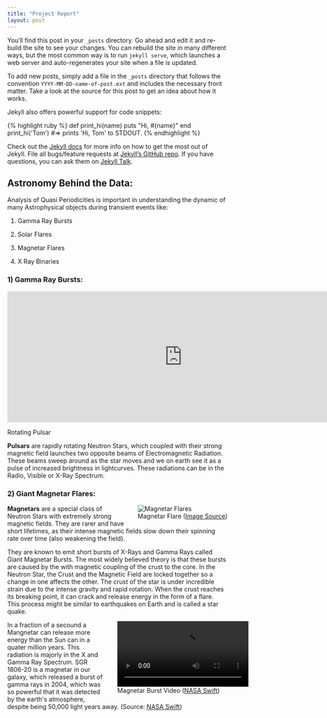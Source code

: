 ```yaml
---
title: "Project Report"
layout: post
---
```


You’ll find this post in your `_posts` directory. Go ahead and edit it and re-build the site to see your changes. You can rebuild the site in many different ways, but the most common way is to run `jekyll serve`, which launches a web server and auto-regenerates your site when a file is updated.


To add new posts, simply add a file in the `_posts` directory that follows the convention `YYYY-MM-DD-name-of-post.ext` and includes the necessary front matter. Take a look at the source for this post to get an idea about how it works.

Jekyll also offers powerful support for code snippets:

{% highlight ruby %}
def print_hi(name)
  puts "Hi, #{name}"
end
print_hi('Tom')
#=> prints 'Hi, Tom' to STDOUT.
{% endhighlight %}

Check out the [Jekyll docs][jekyll-docs] for more info on how to get the most out of Jekyll. File all bugs/feature requests at [Jekyll’s GitHub repo][jekyll-gh]. If you have questions, you can ask them on [Jekyll Talk][jekyll-talk].

[jekyll-docs]: http://jekyllrb.com/docs/home
[jekyll-gh]:   https://github.com/jekyll/jekyll
[jekyll-talk]: https://talk.jekyllrb.com/

## Astronomy Behind the Data:

Analysis of Quasi Periodicities is important in understanding the dynamic of many Astrophysical objects during transient events like:

1) Gamma Ray Bursts

2) Solar Flares

3) Magnetar Flares

4) X Ray Binaries

### 1) Gamma Ray Bursts:

<!-- <iframe src="https://giphy.com/embed/l3dj5M4YLaFww31V6" width="480" height="270" frameBorder="2"
style="float: right; max-width: 60%;"  class="giphy-embed" allowFullScreen></iframe><p> Pulsar Rotation</p> -->

<iframe src="https://giphy.com/embed/l3dj5M4YLaFww31V6" width="800" height="300" frameBorder="0"
class="giphy-embed" allowFullScreen></iframe><p> Rotating Pulsar</p>

<!-- <iframe src='https://gfycat.com/ifr/ChiefDemandingKissingbug' frameborder='1' scrolling='no' allowfullscreen width='600' height='270'></iframe><p> <a href="https://gfycat.com/chiefdemandingkissingbug">via Gfycat</a></p> -->

**Pulsars** are rapidly rotating Neutron Stars, which coupled with their strong magnetic field launches two opposite beams of Electromagnetic Radiation. These beams sweep around as the star moves and we on earth see it as a pulse of increased brightness in lightcurves. These radiations can be in the Radio, Visible or X-Ray Spectrum. 

### 2) Giant Magnetar Flares:

<figure style="float: right; max-width: 50%; margin: 0 0 1em 2em;">
  <img alt="Magnetar Flares" src="{{site.baseurl}}/assets/images/Magnetar_Flare.jpeg">
  <figcaption>
    Magnetar Flare (<a href="https://www.livescience.com/weird-neutron-star-x-ray-pulse-figured-out.html" target="_blank">Image Source</a>)
  </figcaption>
</figure>

**Magnetars** are a special class of Neutron Stars with extremely strong magnetic fields. They are rarer and have short lifetimes, as their intense magnetic fields slow down their spinning rate over time (also weakening the field).

They are known to emit short bursts of X-Rays and Gamma Rays called Giant Magnetar Bursts. The most widely believed theory is that these bursts are caused by the with magnetic coupling of the crust to the core.
In the Neutron Star, the Crust and the Magnetic Field are locked together so a change in one affects the other. The crust of the star is under incredible strain due to the intense gravity and rapid rotation. When the crust reaches its breaking point, it can crack and release energy in the form of a flare. This process might be similar to earthquakes on Earth and is called a star quake.

<figure style="float: right; max-width: 50%; margin: 0 0 1em 2em;">
  <video controls>
    <source src="{{site.baseurl}}/assets/images/Magnetar_Burst.mpg" type="video/mpeg">
    Your browser does not support the video tag.
  </video>
  <figcaption>
    Magnetar Burst Video (<a href="https://www.nasa.gov/vision/universe/watchtheskies/swift_nsu_0205.html" target="_blank">NASA Swift</a>)
  </figcaption>
</figure>

In a fraction of a secound a Mangnetar can release more energy than the Sun can in a quater million years. This radiation is majorly in the X and Gamma Ray Spectrum. SGR 1806-20 is a magnetar in our galaxy, which released a burst of gamma rays in 2004, which was so powerful that it was detected by the earth's atmosphere, despite being 50,000 light years away. (Source: [NASA Swift](https://www.nasa.gov/vision/universe/watchtheskies/swift_nsu_0205.html))